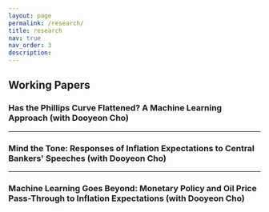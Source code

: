 ```yaml
---
layout: page
permalink: /research/
title: research
nav: true
nav_order: 3
description:
---
```


## Working Papers

### Has the Phillips Curve Flattened? A Machine Learning Approach (with Dooyeon Cho)

---

### Mind the Tone: Responses of Inflation Expectations to Central Bankers' Speeches (with Dooyeon Cho)

---

### Machine Learning Goes Beyond: Monetary Policy and Oil Price Pass-Through to Inflation Expectations (with Dooyeon Cho)
